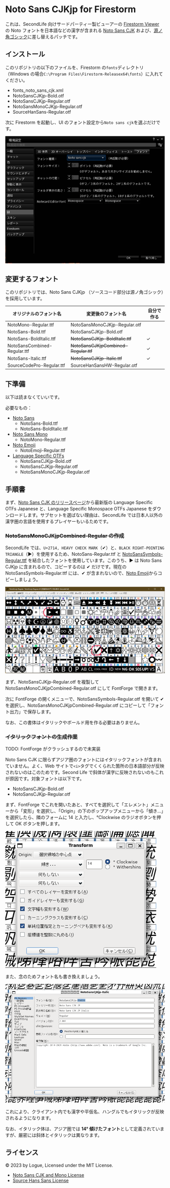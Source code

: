# Noto Sans CJKjp for Firestorm

これは、SecondLife 向けサードパーティー製ビューアーの [Firestorm Viewer](https://www.firestormviewer.org/) の Noto フォントを日本語などの漢字が含まれる [Noto Sans CJK](https://github.com/notofonts/noto-cjk) および、[源ノ角ゴシック](https://github.com/adobe-fonts/source-han-sans)に差し替えるパッチです。

## インストール

このリポジトリの以下のファイルを、Firestorm の`fonts`ディレクトリ（Windows の場合`C:\Program Files\Firestorm-Releasex64\fonts`）に入れてください。

- fonts_noto_sans_cjk.xml
- NotoSansCJKjp-Bold.otf
- NotoSansCJKjp-Regular.otf
- NotoSansMonoCJKjp-Regular.otf
- SourceHanSans-Regular.otf

次に Firestorm を起動し、UI のフォント設定から`Noto sans cjk`を選ぶだけです。

![環境設定](img/font-config.webp)

## 変更するフォント

このリポジトリでは、Noto Sans CJKjp （ソースコード部分は源ノ角ゴシック）を採用しています。

| オリジナルのフォント名       | 変更後のフォント名                    | 自分で作る |
| ---------------------------- | ------------------------------------- | ---------- |
| NotoMono-Regular.ttf         | NotoSansMonoCJKjp-Regular.otf         |
| NotoSans-Bold.ttf            | NotoSansCJKjp-Bold.otf                |
| NotoSans-BoldItalic.ttf      | ~~NotoSansCJKjp-BoldItalic.ttf~~      | ✓          |
| NotoSansCombined-Regular.ttf | ~~NotoSansCJKjpCombined-Regular.ttf~~ | ✓          |
| NotoSans-Italic.ttf          | ~~NotoSansCJKjp-Italic.ttf~~          | ✓          |
| SourceCodePro-Regular.ttf    | SourceHanSansHW-Regular.otf           |

## 下準備

以下は読まなくていいです。

必要なもの：

- [Noto Sans](https://fonts.google.com/noto/specimen/Noto+Sans)
  - NotoSans-Bold.ttf
  - NotoSans-BoldItalic.ttf
- [Noto Sans Mono](https://fonts.google.com/noto/specimen/Noto+Sans+Mono)
  - NotoMono-Regular.ttf
- [Noto Emoji](https://fonts.google.com/noto/specimen/Noto+Sans+Emoji)
  - NotoEmoji-Regular.ttf
- [Language Specific OTFs](https://github.com/notofonts/noto-cjk/releases)
  - NotoSansCJKjp-Bold.otf
  - NotoSansCJKjp-Regular.otf
  - NotoSansMonoCJKjp-Regular.otf

## 手順書

まず、[Noto Sans CJK のリリースページ](https://github.com/notofonts/noto-cjk/releases)から最新版の Language Specific OTFs Japanese と、Language Specific Monospace OTFs Japanese をダウンロードします。サブセットを選ばない理由は、SecondLife では日本人以外の漢字圏の言語を使用するプレイヤーもいるためです。

### ~~NotoSansMonoCJKjpCombined-Regular の作成~~

SecondLife では、`U+2714, HEAVY CHECK MARK`（✔）と、`BLACK RIGHT-POINTING TRIANGLE`（▶）を使用するため、NotoSans-Regular.ttf と [NotoSansSymbols-Regular.ttf](https://fonts.google.com/noto/specimen/Noto+Sans+Symbols) を結合したフォントを使用しています。このうち、▶ は Noto Sans CJKjp に含まれるので、コピーするのは ✔ だけです。現在の NotoSansSymbols-Regular.ttf には、✔ が含まれないので、[Noto Emoji](https://fonts.google.com/noto/specimen/Noto+Sans+Emoji)からコピーしましょう。

![対象グリフ](img/glyphs.webp)

まず、NotoSansCJKjp-Regular.otf を複製して NotoSansMonoCJKjpCombined-Regular.otf にして FontForge で開きます。

次に FontForge の開くメニューで、NotoSansSymbols-Regular.otf を開いて ✔ を選択し、NotoSansMonoCJKjpCombined-Regular.otf にコピーして「フォント出力」で保存します。

なお、この書体はイタリックやボールド用を作る必要はありません。

### ~~イタリックフォントの生成作業~~

TODO: FontForge がクラッシュするので未実装

Noto Sans CJK に限らずアジア圏のフォントにはイタリックフォントが含まれていません。よく、Web サイトで`<i>`タグでくくられた箇所の日本語部分が反映されないのはこのためです。Second Life で斜体が漢字に反映されないのもこれが原因です。対象フォントは以下です。

- NotoSansCJKjp-Bold.otf
- NotoSansCJKjp-Regular.otf

まず、FontForge でこれを開いたあと、すべてを選択して「エレメント」メニューから「変形」を選択し、「Origin」の下のポップアップメニューから「傾き…」を選択したら、隣のフォームに 14 と入力し、°Clockwise のラジオボタンを押して OK ボタンを押します。

![変形](img/transform.webp)

また、念のためフォント名も書き換えましょう。

![フォント情報](img/font-information.webp)

これにより、クライアント内でも漢字や平仮名、ハングルでもイタリックが反映されるようになります。

なお、イタリック体は、アジア圏では **14° 傾けたフォント**として定義されていますが、厳密には斜体とイタリックは異なります。

## ライセンス

&copy; 2023 by Logue, Licensed under the MIT License.

- [Noto Sans CJK and Mono License](./NotoSans-LICENSE.txt)
- [Source Hans Sans License](./SourceHanSans-LICENSE.txt)
